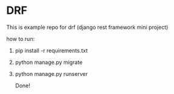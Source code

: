 # DRF
This is example repo for drf (django rest framework mini project)

how to run:
1. pip install -r requirements.txt
2. python manage.py migrate
3. python manage.py runserver

   Done!

